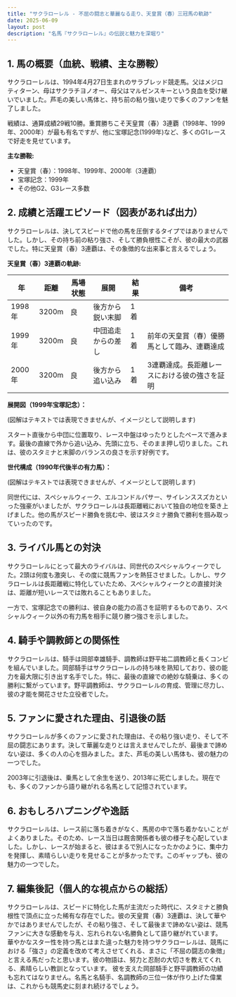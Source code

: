 ```yaml
---
title: "サクラローレル - 不屈の闘志と華麗なる走り、天皇賞（春）三冠馬の軌跡"
date: 2025-06-09
layout: post
description: "名馬『サクラローレル』の伝説と魅力を深堀り"
---
```


## 1. 馬の概要（血統、戦績、主な勝鞍）

サクラローレルは、1994年4月27日生まれのサラブレッド競走馬。父はメジロティターン、母はサクラチヨノオー、母父はマルゼンスキーという良血を受け継いでいました。芦毛の美しい馬体と、持ち前の粘り強い走りで多くのファンを魅了しました。

戦績は、通算成績29戦10勝。重賞勝ちこそ天皇賞（春）3連覇（1998年、1999年、2000年）が最も有名ですが、他に宝塚記念(1999年)など、多くのG1レースで好走を見せています。

**主な勝鞍:**

* 天皇賞（春）：1998年、1999年、2000年（3連覇）
* 宝塚記念：1999年
* その他G2、G3レース多数


## 2. 成績と活躍エピソード（図表があれば出力）

サクラローレルは、決してスピードで他の馬を圧倒するタイプではありませんでした。しかし、その持ち前の粘り強さ、そして勝負根性こそが、彼の最大の武器でした。特に天皇賞（春）3連覇は、その象徴的な出来事と言えるでしょう。

**天皇賞（春）3連覇の軌跡:**

| 年 | 距離 | 馬場状態 | 展開 | 結果 | 備考 |
|---|---|---|---|---|---|
| 1998年 | 3200m | 良 | 後方から鋭い末脚 | 1着 |  |
| 1999年 | 3200m | 良 | 中団追走からの差し | 1着 | 前年の天皇賞（春）優勝馬として臨み、連覇達成 |
| 2000年 | 3200m | 良 | 後方から追い込み | 1着 | 3連覇達成。長距離レースにおける彼の強さを証明 |


**展開図（1999年宝塚記念）：**

(図解はテキストでは表現できませんが、イメージとして説明します)

スタート直後から中団に位置取り、レース中盤はゆったりとしたペースで進みます。最後の直線で外から追い込み、先頭に立ち、そのまま押し切りました。これは、彼のスタミナと末脚のバランスの良さを示す好例です。


**世代構成（1990年代後半の有力馬）：**

(図解はテキストでは表現できませんが、イメージとして説明します)

同世代には、スペシャルウィーク、エルコンドルパサー、サイレンススズカといった強豪がいましたが、サクラローレルは長距離戦において独自の地位を築き上げました。他の馬がスピード勝負を挑む中、彼はスタミナ勝負で勝利を掴み取っていったのです。


## 3. ライバル馬との対決

サクラローレルにとって最大のライバルは、同世代のスペシャルウィークでした。2頭は何度も激突し、その度に競馬ファンを熱狂させました。しかし、サクラローレルは長距離戦に特化していたため、スペシャルウィークとの直接対決は、距離が短いレースでは敗れることもありました。

一方で、宝塚記念での勝利は、彼自身の能力の高さを証明するものであり、スペシャルウィーク以外の有力馬を相手に競り勝つ強さを示しました。


## 4. 騎手や調教師との関係性

サクラローレルは、騎手は岡部幸雄騎手、調教師は野平祐二調教師と長くコンビを組んでいました。岡部騎手はサクラローレルの持ち味を熟知しており、彼の能力を最大限に引き出す名手でした。特に、最後の直線での絶妙な騎乗は、多くの勝利に繋がっています。野平調教師は、サクラローレルの育成、管理に尽力し、彼の才能を開花させた立役者でした。


## 5. ファンに愛された理由、引退後の話

サクラローレルが多くのファンに愛された理由は、その粘り強い走り、そして不屈の闘志にあります。決して華麗な走りとは言えませんでしたが、最後まで諦めない姿は、多くの人の心を掴みました。また、芦毛の美しい馬体も、彼の魅力の一つでした。

2003年に引退後は、乗馬として余生を送り、2013年に死亡しました。現在でも、多くのファンから語り継がれる名馬として記憶されています。


## 6. おもしろハプニングや逸話

サクラローレルは、レース前に落ち着きがなく、馬房の中で落ち着かないことがよくありました。そのため、レース当日は厩舎関係者も彼の様子を心配していました。しかし、レースが始まると、彼はまるで別人になったかのように、集中力を発揮し、素晴らしい走りを見せることが多かったです。このギャップも、彼の魅力の一つでした。


## 7. 編集後記（個人的な視点からの総括）

サクラローレルは、スピードに特化した馬が主流だった時代に、スタミナと勝負根性で頂点に立った稀有な存在でした。彼の天皇賞（春）3連覇は、決して華やかではありませんでしたが、その粘り強さ、そして最後まで諦めない姿は、競馬ファンに大きな感動を与え、忘れられない名勝負として語り継がれています。  華やかなスター性を持つ馬とはまた違った魅力を持つサクラローレルは、競馬における「強さ」の定義を改めて考えさせてくれる、まさに「不屈の闘志の象徴」と言える馬だったと思います。彼の物語は、努力と忍耐の大切さを教えてくれる、素晴らしい教訓となっています。  彼を支えた岡部騎手と野平調教師の功績も忘れてはなりません。名馬と名騎手、名調教師の三位一体が作り上げた偉業は、これからも競馬史に刻まれ続けるでしょう。
